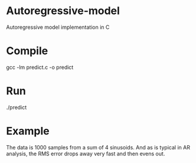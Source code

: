 # Autoregressive-model
Autoregressive model implementation in C

# Compile
gcc -lm  predict.c -o predict

# Run
./predict

# Example
The data is 1000 samples from a sum of 4 sinusoids. And as is typical in AR analysis, the RMS error drops away very fast and then evens out.




